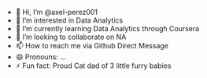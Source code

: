 - 👋 Hi, I’m @axel-perez001
- 👀 I’m interested in Data Analytics
- 🌱 I’m currently learning Data Analytics through Coursera
- 💞️ I’m looking to collaborate on NA
- 📫 How to reach me via Github Direct Message
- 😄 Pronouns: ...
- ⚡ Fun fact: Proud Cat dad of 3 little furry babies

<!---
axel-perez001/axel-perez001 is a ✨ special ✨ repository because its `README.md` (this file) appears on your GitHub profile.
You can click the Preview link to take a look at your changes.
--->
